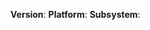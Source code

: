 <!--
Thanks for wanting to report an issue you've found. Please delete
this text and fill in the template below. If unsure about something, just do as
best as you're able.

Note that it will be much easier for us to fix the issue if a test case that
reproduces the problem is provided. Ideally this test case should not have any
external dependencies. We understand that it is not always possible to reduce
your code to a small test case, but we would appreciate to have as much data as
possible. Thank you!
-->

**Version**: <!-- compulsory. you must provide your version -->
**Platform**: <!-- either `uname -a` output, or if Windows, version and 32-bit or 64-bit -->
**Subsystem**: <!-- optional. if known - please specify affected core module name -->

<!-- 
Please provide details to the best you can of the problem or problems you've encountered.

If you are making a feature or improvement request, please provide as much information as
you can and why you feel the feature or improvement should be made.  This will help us 
in evaluating requests.
-->
